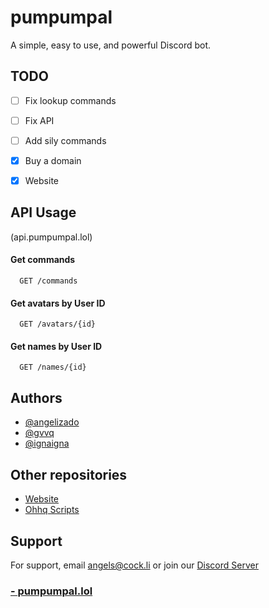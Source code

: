 
# pumpumpal

A simple, easy to use, and powerful Discord bot.




## TODO

- [ ]  Fix lookup commands 
- [ ]  Fix API
- [ ]  Add sily commands
- [x]  Buy a domain
- [x]  Website 


## API Usage

(api.pumpumpal.lol)
#### Get commands

```http
  GET /commands
```

#### Get avatars by User ID

```http
  GET /avatars/{id}
```

#### Get names by User ID

```http
  GET /names/{id}
```


## Authors

- [@angelizado](https://www.github.com/angelizado)
- [@gvvq](https://www.github.com/gvvq)
- [@ignaigna](https://github.com/ignaigna/)

## Other repositories
- [Website](https://github.com/angelizado/pumpumpal-web/)
- [Ohhq Scripts](https://github.com/gvvq/script)


## Support

For support, email angels@cock.li or join our [Discord Server](https://pumpumpal-web.vercel.app/support)

### [- pumpumpal.lol](https://www.pumpumpal.lol)

